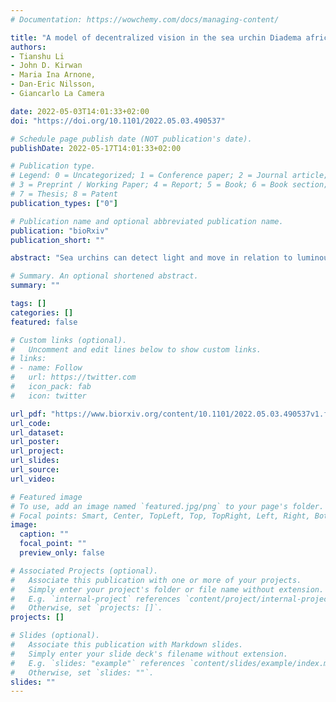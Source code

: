 ```yaml
---
# Documentation: https://wowchemy.com/docs/managing-content/

title: "A model of decentralized vision in the sea urchin Diadema africanum"
authors:
- Tianshu Li
- John D. Kirwan
- Maria Ina Arnone,
- Dan-Eric Nilsson,
- Giancarlo La Camera

date: 2022-05-03T14:01:33+02:00
doi: "https://doi.org/10.1101/2022.05.03.490537"

# Schedule page publish date (NOT publication's date).
publishDate: 2022-05-17T14:01:33+02:00

# Publication type.
# Legend: 0 = Uncategorized; 1 = Conference paper; 2 = Journal article;
# 3 = Preprint / Working Paper; 4 = Report; 5 = Book; 6 = Book section;
# 7 = Thesis; 8 = Patent
publication_types: ["0"]

# Publication name and optional abbreviated publication name.
publication: "bioRxiv"
publication_short: ""

abstract: "Sea urchins can detect light and move in relation to luminous stimuli despite lacking eyes. They presumably detect light through photoreceptor cells distributed on their body surface. However, there is currently no mechanistic explanation of how these animals can process light to detect visual stimuli and produce oriented movement. Here, we present a model of decentralized vision in echinoderms that includes all known processing stages, from photoreceptor cells to radial nerve neurons to neurons contained in the oral nerve ring encircling the mouth of the animals. In the model, light stimuli captured by photoreceptor cells produce neural activity in the radial nerve neurons. In turn, neural activity in the radial nerves is integrated in the oral nerve ring to produce a profile of neural activity reaching spatially across several ambulacra. This neural activity is read out to produce a model of movement. The model captures the pattern of behavior observed in sea urchin Diadema africanum probed with a variety of physical stimuli. The specific pattern of neural connections used in the model makes testable predictions on the properties of single neurons and aggregate neural behavior in Diadema africanum and other echinoderms, offering a potential understanding of the mechanism of visual orientation in these animals."

# Summary. An optional shortened abstract.
summary: ""

tags: []
categories: []
featured: false

# Custom links (optional).
#   Uncomment and edit lines below to show custom links.
# links:
# - name: Follow
#   url: https://twitter.com
#   icon_pack: fab
#   icon: twitter

url_pdf: "https://www.biorxiv.org/content/10.1101/2022.05.03.490537v1.full.pdf"
url_code:
url_dataset:
url_poster:
url_project:
url_slides:
url_source:
url_video:

# Featured image
# To use, add an image named `featured.jpg/png` to your page's folder.
# Focal points: Smart, Center, TopLeft, Top, TopRight, Left, Right, BottomLeft, Bottom, BottomRight.
image:
  caption: ""
  focal_point: ""
  preview_only: false

# Associated Projects (optional).
#   Associate this publication with one or more of your projects.
#   Simply enter your project's folder or file name without extension.
#   E.g. `internal-project` references `content/project/internal-project/index.md`.
#   Otherwise, set `projects: []`.
projects: []

# Slides (optional).
#   Associate this publication with Markdown slides.
#   Simply enter your slide deck's filename without extension.
#   E.g. `slides: "example"` references `content/slides/example/index.md`.
#   Otherwise, set `slides: ""`.
slides: ""
---
```

